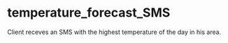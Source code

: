 # temperature_forecast_SMS
Client receves an SMS with the highest temperature of the day in his area.
